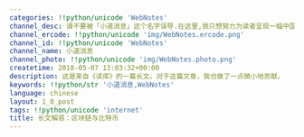 ```yaml
---
categories: !!python/unicode 'WebNotes'
channel_desc: 请不要被「小道消息」这个名字误导.在这里,我只想努力为读者呈现一幅中国互联网的清明上河图.
channel_ercode: !!python/unicode 'img/WebNotes.ercode.png'
channel_id: !!python/unicode 'WebNotes'
channel_name: 小道消息
channel_photo: !!python/unicode 'img/WebNotes.photo.png'
createtime: 2018-05-07 13:03:32+00:00
description: 这是来自《读库》的一篇长文。对于这篇文章，我也做了一点微小地贡献。
keywords: !!python/str '小道消息,WebNotes'
language: chinese
layout: 1_0_post
tags: !!python/unicode 'internet'
title: 长文解惑：区块链与比特币
---
```

<div class="original_panel_content" id="js_content">
</div>